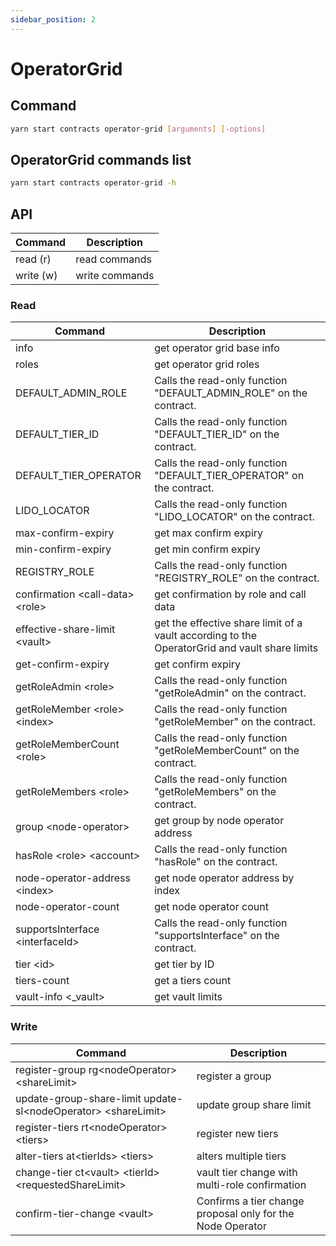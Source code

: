 ```yaml
---
sidebar_position: 2
---
```


# OperatorGrid

## Command

```bash
yarn start contracts operator-grid [arguments] [-options]
```

## OperatorGrid commands list

```bash
yarn start contracts operator-grid -h
```

## API

| Command   | Description    |
| --------- | -------------- |
| read (r)  | read commands  |
| write (w) | write commands |

### Read

| Command                           | Description                                                                                   |
| --------------------------------- | --------------------------------------------------------------------------------------------- |
| info                              | get operator grid base info                                                                   |
| roles                             | get operator grid roles                                                                       |
| DEFAULT_ADMIN_ROLE                | Calls the read-only function "DEFAULT_ADMIN_ROLE" on the contract.                            |
| DEFAULT_TIER_ID                   | Calls the read-only function "DEFAULT_TIER_ID" on the contract.                               |
| DEFAULT_TIER_OPERATOR             | Calls the read-only function "DEFAULT_TIER_OPERATOR" on the contract.                         |
| LIDO_LOCATOR                      | Calls the read-only function "LIDO_LOCATOR" on the contract.                                  |
| max-confirm-expiry                | get max confirm expiry                                                                        |
| min-confirm-expiry                | get min confirm expiry                                                                        |
| REGISTRY_ROLE                     | Calls the read-only function "REGISTRY_ROLE" on the contract.                                 |
| confirmation \<call-data> \<role> | get confirmation by role and call data                                                        |
| effective-share-limit \<vault>    | get the effective share limit of a vault according to the OperatorGrid and vault share limits |
| get-confirm-expiry                | get confirm expiry                                                                            |
| getRoleAdmin \<role>              | Calls the read-only function "getRoleAdmin" on the contract.                                  |
| getRoleMember \<role> \<index>    | Calls the read-only function "getRoleMember" on the contract.                                 |
| getRoleMemberCount \<role>        | Calls the read-only function "getRoleMemberCount" on the contract.                            |
| getRoleMembers \<role>            | Calls the read-only function "getRoleMembers" on the contract.                                |
| group \<node-operator>            | get group by node operator address                                                            |
| hasRole \<role> \<account>        | Calls the read-only function "hasRole" on the contract.                                       |
| node-operator-address \<index>    | get node operator address by index                                                            |
| node-operator-count               | get node operator count                                                                       |
| supportsInterface \<interfaceId>  | Calls the read-only function "supportsInterface" on the contract.                             |
| tier \<id>                        | get tier by ID                                                                                |
| tiers-count                       | get a tiers count                                                                             |
| vault-info \<\_vault>             | get vault limits                                                                              |

### Write

| Command                                                         | Description                                                |
| --------------------------------------------------------------- | ---------------------------------------------------------- |
| register-group rg\<nodeOperator> \<shareLimit>                  | register a group                                           |
| update-group-share-limit update-sl\<nodeOperator> \<shareLimit> | update group share limit                                   |
| register-tiers rt\<nodeOperator> \<tiers>                       | register new tiers                                         |
| alter-tiers at\<tierIds> \<tiers>                               | alters multiple tiers                                      |
| change-tier ct\<vault> \<tierId> \<requestedShareLimit>         | vault tier change with multi-role confirmation             |
| confirm-tier-change \<vault>                                    | Confirms a tier change proposal only for the Node Operator |

